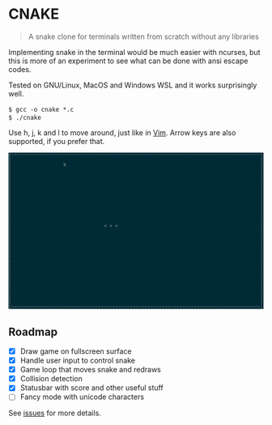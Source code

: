 # CNAKE

> A snake clone for terminals written from scratch without any libraries

Implementing snake in the terminal would be much easier with ncurses, but
this is more of an experiment to see what can be done with ansi escape codes.

Tested on GNU/Linux, MacOS and Windows WSL and it works surprisingly well.

```
$ gcc -o cnake *.c
$ ./cnake
```

Use h, j, k and l to move around, just like in [Vim](https://www.vim.org).
Arrow keys are also supported, if you prefer that.

![Screenshot](screenshot.png)

## Roadmap

- [X] Draw game on fullscreen surface
- [X] Handle user input to control snake
- [X] Game loop that moves snake and redraws
- [X] Collision detection
- [X] Statusbar with score and other useful stuff
- [ ] Fancy mode with unicode characters

See [issues](https://github.com/veloek/cnake/issues) for more details.
